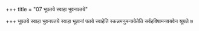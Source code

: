 +++
title = "07 भूपतये स्वाहा भुवनपतये"

+++
भूपतये स्वाहा भुवनपतये स्वाहा भूतानां पतये स्वाहेति स्कन्नमनुमन्त्रयेतेति सर्वहविषामनवयवेन श्रूयते ७